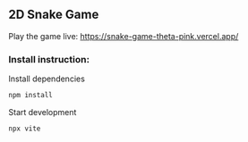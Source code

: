 ## 2D Snake Game

Play the game live: https://snake-game-theta-pink.vercel.app/

### Install instruction:

Install dependencies

```sh
npm install
```

Start development

```sh
npx vite
```
